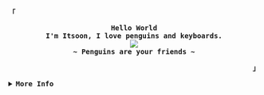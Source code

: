 <div align="justify">
<p align="left"><strong>「</strong></p>
  <p align="center">
    <samp>
      <b>
        Hello World
      <br>
        I'm Itsoon, I love penguins and keyboards.
      </b>
      <br>
        <image src="https://readme-typing-svg.herokuapp.com?font=ui-monospace&size=16&color=8E67C9&center=true&width=410&height=45&lines=I+use+Arch+Btw.">
      <br>
      <b>
        ~ Penguins are your friends ~
      </b>
    </samp>
  </p>
<p align="right"><strong>」</strong></p>

<details>
<summary><samp><b>More Info</b></samp></summary>
  <br>
<div align="center">
  <table>
    <td>
  <div align="center"><img src="https://komarev.com/ghpvc/?username=Itsoon-xyz&label=Profile+Views&color=8300FF&style=for-the-badge&abbreviated=true" alt="profile views" /></div>
  <h2></h2><br>
  <div align="center">
  <img height="150px" src="https://github-readme-stats-git-masterrstaa-rickstaa.vercel.app/api?username=Itsoon&show_icons=true&bg_color=000000&title_color=8300FF&hide_border=true&border_radius=12&icon_color=8300FF&text_color=bdbdbd&text_bold=true" alt="Itsoon Github Stats" />
  <img height="150px" src="https://github-readme-stats-git-masterrstaa-rickstaa.vercel.app/api/top-langs?username=Itsoon&show_icons=true&bg_color=000000&title_color=8300FF&hide_border=true&border_radius=12&icon_color=8300FF&text_color=bdbdbd&text_bold=true&layout=compact" />
  
  </div>
    </td>
  </table>
</div>
</details>
